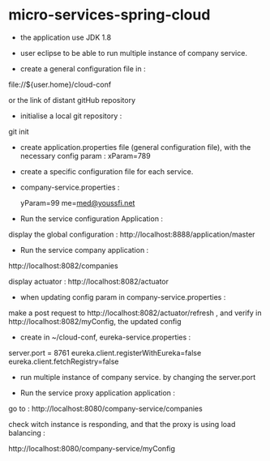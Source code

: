 # micro-services-spring-cloud

* the application use JDK 1.8 

* user eclipse to be able to run multiple instance of company service.

* create a general configuration file in :

file://${user.home}/cloud-conf

or the link of distant gitHub repository

* initialise a local git repository :

git init

* create application.properties file (general configuration file), with the necessary config param :
 xParam=789
 
* create a specific configuration file for each service.

* company-service.properties : 

  yParam=99
  me=med@youssfi.net
  
 * Run the service configuration Application :
 
 display the global configuration : http://localhost:8888/application/master
 
 
 * Run the service company application :
 
 http://localhost:8082/companies
 
 display actuator : http://localhost:8082/actuator
 
 * when updating config param in company-service.properties :
 
 make a post request to http://localhost:8082/actuator/refresh , 
 and verify in  http://localhost:8082/myConfig, the updated config
 
 * create in ~/cloud-conf, eureka-service.properties :
 
 server.port = 8761
 eureka.client.registerWithEureka=false
 eureka.client.fetchRegistry=false
 
* run multiple instance of company service. by changing the server.port
 
* Run the service proxy application application :
 
go to : http://localhost:8080/company-service/companies

check witch instance is responding, and that the proxy is using load balancing  : 

http://localhost:8080/company-service/myConfig
  
 
 
 
  